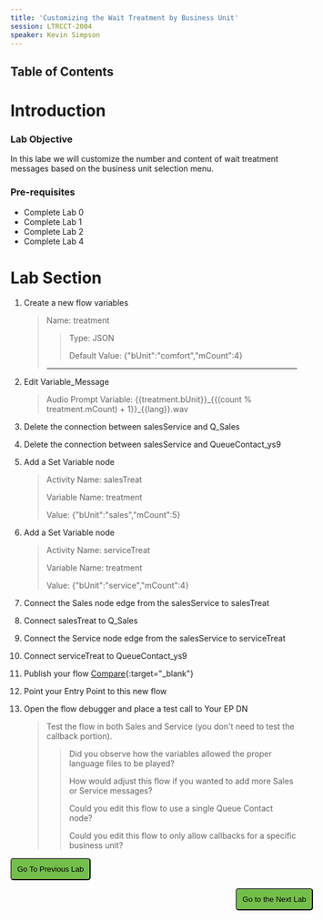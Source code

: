 ```yaml
---
title: 'Customizing the Wait Treatment by Business Unit'
session: LTRCCT-2004
speaker: Kevin Simpson
---
```


## Table of Contents

# Introduction
### Lab Objective
In this labe we will customize the number and content of wait treatment messages based on the business unit selection menu.


### Pre-requisites
- Complete Lab 0
- Complete Lab 1
- Complete Lab 2
- Complete Lab 4

# Lab Section


1. Create a new flow variables
   > Name: treatment
    >
    >> Type: JSON
    >>
    >> Default Value: \{"bUnit":"comfort","mCount":4\}
    >
    > ---
2. Edit Variable_Message
   > Audio Prompt Variable: \{\{treatment.bUnit\}\}\_{\{(count % treatment.mCount) + 1\}\}\_\{\{lang\}\}.wav
   >
   >
3. Delete the connection between salesService and Q_Sales
4. Delete the connection between salesService and QueueContact_ys9
5. Add a Set Variable node
   > Activity Name: salesTreat
   >
   > Variable Name: treatment
   >
   > Value: \{"bUnit":"sales","mCount":5\}
   >
6. Add a Set Variable node
   > Activity Name: serviceTreat
   >
   > Variable Name: treatment
   >
   > Value: \{"bUnit":"service","mCount":4\}
   >
7. Connect the Sales node edge from the salesService to salesTreat
8. Connect salesTreat to Q_Sales
9.  Connect the Service node edge from the salesService to serviceTreat
10. Connect serviceTreat to QueueContact_ys9

11. Publish your flow [Compare](images/CL_1_salesService_lang_treatment.jpg){:target="\_blank"}
12. Point your Entry Point to this new flow
13. Open the flow debugger and place a test call to <w class= "DN_out" >Your EP DN</w>
    > Test the flow in both Sales and Service (you don't need to test the callback portion).
    >
    >> Did you observe how the variables allowed the proper language files to be played?
    >>
    >> How would adjust this flow if you wanted to add more Sales or Service messages?
    >>
    >> Could you edit this flow to use a single Queue Contact node?
    >>
    >> Could you edit this flow to only allow callbacks for a specific business unit?
    >>

















<script>
function mainPage() {window.location.href = "Lab_4";}
function nextLab() 
 {
 window.location.href = "Lab_6";
 }
</script>

<div id="button-row">
<button onclick="mainPage()" style="
  border-radius: 5px;
  background-color: rgb(116,191,75);
  padding: 10px;">Go To Previous Lab</button>

<button onclick="nextLab()" style="
  position: absolute;
  right: 200px;
  border-radius: 5px;
  background-color: rgb(116,191,75);
  padding: 10px;">Go to the Next Lab</button>

</div>
